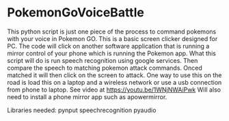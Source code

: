 # PokemonGoVoiceBattle
This python script is just one piece of the process to command pokemons with your voice in Pokemon GO. This is a basic screen clicker designed for PC. The code will click on another software application that is running a mirror control of your phone which is running the Pokemon app. What this script will do is run speech recognition using google services. Then compare the speech to matching pokemon attack commands. Onced matched it will then click on the screen to attack. One way to use this on the road is load this on a laptop and a wireless network or use a usb connection from phone to laptop.
See video at https://youtu.be/1WNjNWAiPwk
Will also need to install a phone mirror app such as apowermirror.

Libraries needed:
pynput
speechrecognition
pyaudio
